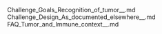 Challenge_Goals_Recognition_of_tumor__.md
Challenge_Design_As_documented_elsewhere__.md
FAQ_Tumor_and_Immune_context__.md